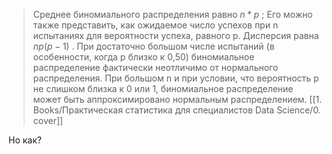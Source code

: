 > Среднее биномиального распределения равно $n*p$ ; 
>Его можно также представить, как ожидаемое число успехов при n испытаниях для вероятности успеха, равного p. 
>Дисперсия равна $np(p - 1)$ . При достаточно большом числе испытаний (в особенности, когда p близко к 0,50) биномиальное распределение фактически неотличимо от нормального распределения.
> При большом n и при условии, что вероятность p не слишком близка к 0 или 1, биномиальное распределение может быть аппроксимировано нормальным распределением.
> [[1. Books/Практическая статистика для специалистов Data Science/0. cover]]

Но как? 